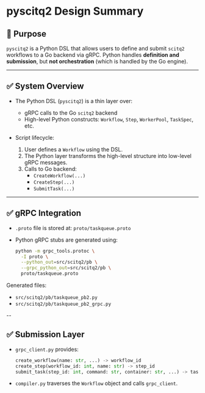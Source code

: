 # pyscitq2 Design Summary

## 🧠 Purpose

`pyscitq2` is a Python DSL that allows users to define and submit `scitq2` workflows to a Go backend via gRPC. Python handles **definition and submission**, but **not orchestration** (which is handled by the Go engine).

---

## ✅ System Overview

- The Python DSL (`pyscitq2`) is a thin layer over:
  - gRPC calls to the Go `scitq2` backend
  - High-level Python constructs: `Workflow`, `Step`, `WorkerPool`, `TaskSpec`, etc.

- Script lifecycle:
  1. User defines a `Workflow` using the DSL.
  2. The Python layer transforms the high-level structure into low-level gRPC messages.
  3. Calls to Go backend:
     - `CreateWorkflow(...)`
     - `CreateStep(...)`
     - `SubmitTask(...)`

---

## ✅ gRPC Integration

- `.proto` file is stored at: `proto/taskqueue.proto`
- Python gRPC stubs are generated using:

  ```bash
  python -m grpc_tools.protoc \
    -I proto \
    --python_out=src/scitq2/pb \
    --grpc_python_out=src/scitq2/pb \
    proto/taskqueue.proto
  ```

Generated files:

- `src/scitq2/pb/taskqueue_pb2.py`
- `src/scitq2/pb/taskqueue_pb2_grpc.py`

--

## ✅ Submission Layer

- `grpc_client.py` provides:

  ```python
  create_workflow(name: str, ...) -> workflow_id
  create_step(workflow_id: int, name: str) -> step_id
  submit_task(step_id: int, command: str, container: str, ...) -> task_id
  ```

- `compiler.py` traverses the `Workflow` object and calls `grpc_client`.

